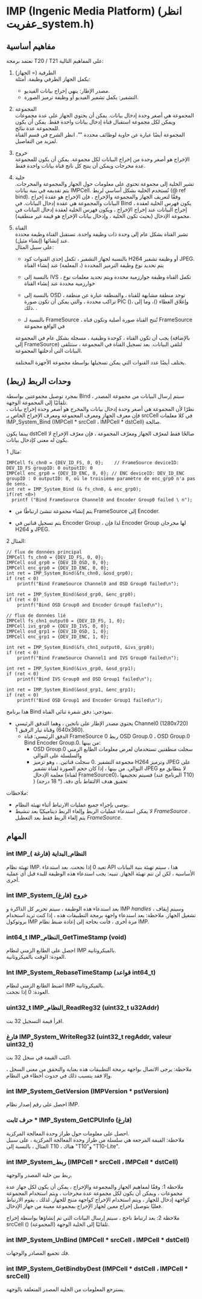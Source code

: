 

# IMP (Ingenic Media Platform) (انظر عفريت_system.h)

## مفاهيم أساسية
تعتمد برمجة T20 / T21 على المفاهيم التالية:
1. الطرفية (= الجهاز)  
    يكمل الجهاز الطرفي وظيفة. أمثلة:
     *  مصدر الإطار: ينهي إخراج بيانات الفيديو.
     *  التشفير: يكمل تشفير الفيديو أو وظيفة ترميز الصورة.
2. المجموعة  
    المجموعة هي أصغر وحدة إدخال بيانات. يمكن أن يحتوي الجهاز على عدة مجموعات ويمكن لكل مجموعة استقبال قناة إدخال بيانات واحدة فقط. يمكن أن يكون للمجموعة عدة نتائج.  
    المجموعة أيضًا عبارة عن حاوية لوظائف محددة "". انظر الشرح في قسم القناة لمزيد من التفاصيل.
3. خروج  
    الإخراج هو أصغر وحدة من إخراج البيانات لكل مجموعة. يمكن أن يكون للمجموعة عدة مخرجات ويمكن أن ينتج كل ناتج قناة بيانات واحدة فقط.
4. خلية  
    تشير الخلية إلى مجموعة تحتوي على معلومات حول الجهاز والمجموعة والمخرجات. يتم تقديمه في بنية بيانات IMPCell.
تُستخدم الخلية بشكل أساسي لربط (@ ref bind). وفقًا لتعريف الجهاز والمجموعة والإخراج ، فإن الإخراج هو عقدة إخراج البيانات والمجموعة هي عقدة إدخال البيانات.
في Bind ، يكون فهرس الخلية لعقدة إخراج البيانات عند إخراج الإخراج ، ويكون فهرس الخلية لعقدة إدخال البيانات في مجموعة الإدخال (بحيث تكون الخلية ، وإدخال بيانات الإخراج هو قيمة غير منطقية).
5. القناة  
    تشير القناة بشكل عام إلى وحدة ذات وظيفة واحدة. تستقبل القناة وظيفة محددة عند إنشائها (إنشاء مثيل).  
    على سبيل المثال:  
     -  بالنسبة لجهاز التشفير ، تكمل إحدى القنوات كود H264 أو وظيفة تشفير JPEG. يتم تحديد نوع وظيفة الترميز المحددة (، المعلمة) عند إنشاء القناة


     -  بالنسبة إلى IVS ، تكمل القناة وظيفة خوارزمية محددة ويتم تحديد معلمات نوع خوارزمية محددة عند إنشاء القناة


     -  بالنسبة إلى OSD ، توجد منطقة مشابهة للقناة ، والمنطقة عبارة عن منطقة تراكب محددة ، والتي يمكن أن تكون صورة PIC ()، وإغلاق الغطاء ()، وما إلى ذلك. .


     -  بالنسبة لـ FrameSource ، تُنتج القناة صورة أصلية وتكون قناة FrameSource في الواقع مجموعة


     
     يجب أن تكون القناة ، كوحدة وظيفية ، مسجلة بشكل عام في المجموعة (بالإضافة إلى FrameSource) لتلقي البيانات. بعد تسجيل القناة في المجموعة ، ستتلقى البيانات التي أدخلتها المجموعة.

    يختلف أيضًا عدد القنوات التي يمكن تسجيلها بواسطة مجموعة الأجهزة المختلفة.

## وحدات الربط (ربط)

بمجرد توصيل مجموعتين بواسطة Bind ، سيتم إرسال البيانات من مجموعة المصدر تلقائيًا إلى المجموعة الوجهة.  
نظرًا لأن المجموعة هي أصغر وحدة إدخال بيانات والمخرج هو أصغر وحدة إخراج بيانات ، فإن معرف الجهاز ومعرف المجموعة ومعرف الإخراج الخاص بـ srcCell في كلا معلمات IMP_System_Bind (IMPCell * srcCell ، IMPCell * dstCell) صالحة.  

بينما يكون dstCell صالحًا فقط لمعرّف الجهاز ومعرّف المجموعة ، فإن معرّف الإخراج لا يكون له معنى كإدخال بيانات.

مثال 1: 
```
IMPCell fs_chn0 = {DEV_ID_FS, 0, 0};    // FrameSource deviceID: DEV_ID_FS groupID: 0 outputID: 0
IMPCell enc_grp0 = {DEV_ID_ENC, 0, 0}; // ENC deviceID: DEV_ID_ENC groupID : 0 outputID: 0, où le troisième paramètre de enc_grp0 n'a pas de sens. 
int ret = IMP_System_Bind (& fs_chn0, & enc_grp0);
if(ret <0>)
  printf ("Bind FrameSource Channel0 and Encoder Group0 failed \ n");

```

* يتم إنشاء مجموعة تنشئ ارتباطًا من FrameSource إلى Encoder.


* يتم تسجيل قناتين في Encoder Group ، لذا فإن Encoder Group لها مخرجان H264 و JPEG.



المثال 2:
```
// flux de données principal
IMPCell fs_chn0 = {DEV_ID_FS, 0, 0};
IMPCell osd_grp0 = {DEV_ID_OSD, 0, 0};
IMPCell enc_grp0 = {DEV_ID_ENC, 0, 0};
int ret = IMP_System_Bind(&fs_chn0, &osd_grp0);
if (ret < 0)
    printf("Bind FrameSource Channel0 and OSD Group0 failed\n");

int ret = IMP_System_Bind(&osd_grp0, &enc_grp0);
if (ret < 0)
    printf("Bind OSD Group0 and Encoder Group0 failed\n");

// flux de données lié 
IMPCell fs_chn1_output0 = {DEV_ID_FS, 1, 0};
IMPCell ivs_grp0 = {DEV_ID_IVS, 0, 0};
IMPCell osd_grp1 = {DEV_ID_OSD, 1, 0};
IMPCell enc_grp1 = {DEV_ID_ENC, 1, 0};

int ret = IMP_System_Bind(&fs_chn1_output0, &ivs_grp0);
if (ret < 0)
    printf("Bind FrameSource Channel1 and IVS Group0 failed\n");

int ret = IMP_System_Bind(&ivs_grp0, &osd_grp1);
if (ret < 0)
    printf("Bind IVS Group0 and OSD Group1 failed\n");

int ret = IMP_System_Bind(&osd_grp1, &enc_grp1);
if (ret < 0)
    printf("Bind OSD Group1 and Encoder Group1 failed\n");
```
هذا برنامج Bind نموذجي: دفق شفرة ثنائي القناة.
 * يحتوي مصدر الإطار على ناتجين ، وهما التدفق الرئيسي Channel0 (1280x720) وقناة تيار الرقيق 1 (640x360).
   *   الدفق الرئيسي: قناة FrameSource 0 ربط OSD Group.0 ، OSD Group.0 Bind Encoder Group.0. من بينها: 
       * OSD Group.0 سجلت منطقتين تستخدمان لعرض معلومات الطابع الزمني والسلسلة على التوالي
       * مجموعة التشفير .0 سجلت قناتين. ، وهو ترميز H264 وترميز JPEG على التوالي. من بينها ، إذا كان حجم الصورة لقناة تشفير JPEG لا يتطابق مع معلمة الإدخال (لقناة FrameSource0)، فسيتم تحجيمها (البرنامج عند T10) ) تحقيق هدف الالتقاط بأي دقة. (° 18 درجة)
       
ملاحظات:
* يوصى بإجراء جميع عمليات الارتباط أثناء تهيئة النظام.
* لا يمكن استدعاء عمليات الربط وإلغاء الربط ديناميكيًا بعد تنشيط _FrameSource_ . يتم إلغاء الربط فقط بعد التعطيل _FrameSource_.

## المهام

### int IMP\_النظام\_البداية (فارغة )
تهيئة نظام IMP.
تعيد 0 إذا نجحت.
بعد استدعاء API هذا ، سيتم تهيئة بنية البيانات الأساسية ، لكن لن تتم تهيئة الجهاز.
تنبيه: يجب استدعاء هذه الوظيفة للبدء قبل أي عملية أخرى.
### int IMP_System_خروج (فارغ)

بعد استدعاء هذه الوظيفة ، سيتم تحرير كل الذاكرة و IMP _handles_ ، وسيتم إيقاف تشغيل الجهاز. 
ملاحظة: بعد استدعاء واجهة برمجة التطبيقات هذه ، إذا كنت تريد استخدام بروتوكول IMP مرة أخرى ، فأنت بحاجة إلى إعادة ضبط نظام IMP.

### int64_t IMP_النظام_GetTimeStamp (void)

احصل على الطابع الزمني لنظام IMP بالميكروثانية.  
العودة: الوقت بالميكروثانية.

### Int IMP_System_RebaseTimeStamp (قواعد int64_t)
اضبط الطابع الزمني لنظام IMP بالميكروثانية.  
العودة: 0 إذا نجحت.

### uint32_t IMP_النظام_ReadReg32 (uint32_t u32Addr)

اقرأ قيمة التسجيل 32 بت.  

### فارغ IMP_System_WriteReg32 (uint32_t regAddr, valeur uint32_t)
اكتب القيمة في سجل 32 بت.

ملاحظة: يرجى الاتصال بواجهة برمجة التطبيقات هذه بعناية والتحقق من معنى السجل ، وإلا فقد يتسبب ذلك في حدوث أخطاء في النظام.

### int IMP_System_GetVersion (IMPVersion * pstVersion) 

احصل على رقم إصدار نظام IMP.

### حرف ثابت * IMP_System_GetCPUInfo (فارغ)
احصل على معلومات حول طراز وحدة المعالجة المركزية.  
ملاحظة: القيمة المرجعة هي سلسلة من طراز وحدة المعالجة المركزية ، على سبيل المثال ، بالنسبة إلى T10 ، هناك "T10"و "T10-Lite".

### int IMP_System_ربط (IMPCell * srcCell ، IMPCell * dstCell)

ربط بين خلية المصدر والوجهة.

ملاحظة 1: وفقًا لمفاهيم الجهاز والمجموعة والإخراج ، يمكن أن يكون لكل جهاز عدة مجموعات ، ويمكن أن يكون لكل مجموعة عدة مخرجات ، ويتم استخدام المجموعة كواجهة إدخال للجهاز ، ويتم استخدام الإخراج كواجهة منتج للجهاز. لذلك ، يقوم الارتباط فعليًا بتوصيل إخراج معين لجهاز الإخراج بمجموعة معينة من جهاز الإدخال.

ملاحظة 2: بعد ارتباط ناجح ، سيتم إرسال البيانات التي تم إنشاؤها بواسطة إخراج srcCell () تلقائيًا إلى الخلية الوجهة (المجموعة).

### int IMP_System_UnBind (IMPCell * srcCell ، IMPCell * dstCell)
فك تجميع المصادر والوجهات. 

### int IMP_System_GetBindbyDest (IMPCell * dstCell ، IMPCell * srcCell)

يسترجع المعلومات من الخلية المصدر المتعلقة بالوجهة.




